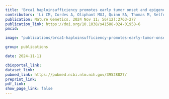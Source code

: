 ```yaml
---
title: 'Brca1 haploinsufficiency promotes early tumor onset and epigenetic alterations in a mouse model of hereditary breast cancer'
contributors: 'Li CM, Cordes A, Oliphant MUJ, Quinn SA, Thomas M, Selfors LM, Silvestri F, Girnius N, ... Brugge JS.'
publication: Nature Genetics. 2024 Nov 11; 56(12):2763-277
publication_link: https://doi.org/10.1038/s41588-024-01958-6
pmcid:

image: "publications/brca1-haploinsufficiency-promotes-early-tumor-onset-and-epigenetic-alterations-mouse-model-hereditary-breast-cancer.jpg"

group: publications

date: 2024-11-11

cbioportal_link:
dataset_link:
pubmed_link: https://pubmed.ncbi.nlm.nih.gov/39528827/
preprint_link:
pdf_link:
show_page_link: false
---
```

